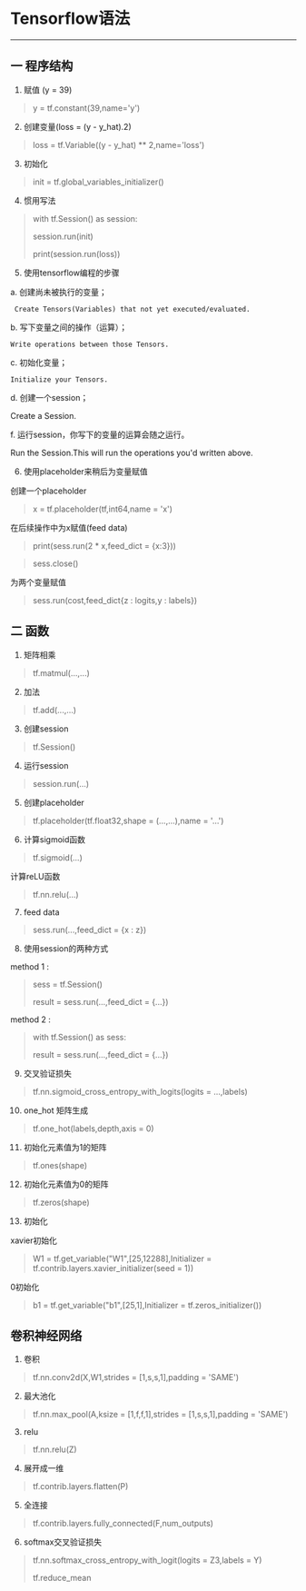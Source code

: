 # Tensorflow语法

---

##  一 程序结构

1. 赋值 (y = 39)
> y = tf.constant(39,name='y')

2. 创建变量(loss = (y - y_hat).2)

 > loss = tf.Variable((y - y_hat) ** 2,name='loss')

3.  初始化

 > init = tf.global_variables_initializer()

4. 惯用写法

 >  with tf.Session() as session:
 >
 >    session.run(init)
 >
 >    print(session.run(loss))

5. 使用tensorflow编程的步骤

  a. 创建尚未被执行的变量；

     Create Tensors(Variables) that not yet executed/evaluated.

  b. 写下变量之间的操作（运算）；

    Write operations between those Tensors.

  c. 初始化变量；

    Initialize your Tensors.

  d. 创建一个session；

  Create a Session.

  f. 运行session，你写下的变量的运算会随之运行。

  Run the Session.This will run the operations you'd written above.

6. 使用placeholder来稍后为变量赋值

  创建一个placeholder

  > x = tf.placeholder(tf,int64,name = 'x')

  在后续操作中为x赋值(feed data)

  > print(sess.run(2 * x,feed_dict = {x:3}))

  > sess.close()

  为两个变量赋值

  >sess.run(cost,feed_dict{z : logits,y : labels})

## 二 函数
1. 矩阵相乘

 > tf.matmul(...,...)

2. 加法

 > tf.add(...,...)

3. 创建session

 > tf.Session()

4. 运行session

 > session.run(...)

5. 创建placeholder

 > tf.placeholder(tf.float32,shape = (...,...),name = '...')

6. 计算sigmoid函数

 > tf.sigmoid(...)

  计算reLU函数

  > tf.nn.relu(...)

7. feed data

 > sess.run(...,feed_dict = {x : z})

8. 使用session的两种方式

 method 1 :

 > sess = tf.Session()
 >
 > result = sess.run(...,feed_dict = {...})

 method 2 :

 > with tf.Session() as sess:
 >
 >  result = sess.run(...,feed_dict = {...})

9. 交叉验证损失

 >  tf.nn.sigmoid_cross_entropy_with_logits(logits = ...,labels)

10. one_hot 矩阵生成

 > tf.one_hot(labels,depth,axis = 0)

11. 初始化元素值为1的矩阵

 > tf.ones(shape)

12. 初始化元素值为0的矩阵

 > tf.zeros(shape)

13. 初始化

 xavier初始化

 > W1 = tf.get_variable("W1",[25,12288],Initializer = tf.contrib.layers.xavier_initializer(seed = 1))

 0初始化

 > b1 = tf.get_variable("b1",[25,1],Initializer = tf.zeros_initializer())

## 卷积神经网络

1. 卷积

 > tf.nn.conv2d(X,W1,strides = [1,s,s,1],padding = 'SAME')

2. 最大池化

 > tf.nn.max_pool(A,ksize = [1,f,f,1],strides = [1,s,s,1],padding = 'SAME')

3. relu  

 > tf.nn.relu(Z)

4. 展开成一维

 > tf.contrib.layers.flatten(P)

5. 全连接

 > tf.contrib.layers.fully_connected(F,num_outputs)

6. softmax交叉验证损失

 > tf.nn.softmax_cross_entropy_with_logit(logits = Z3,labels = Y)
 >
 >tf.reduce_mean 
